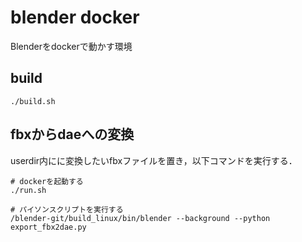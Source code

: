 # blender docker

Blenderをdockerで動かす環境

## build
```
./build.sh
```


## fbxからdaeへの変換
userdir内にに変換したいfbxファイルを置き，以下コマンドを実行する．
```
# dockerを起動する
./run.sh
```
```
# パイソンスクリプトを実行する
/blender-git/build_linux/bin/blender --background --python export_fbx2dae.py 
```